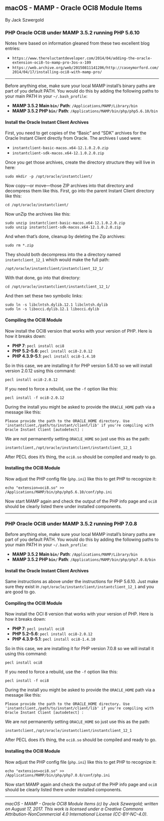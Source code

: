 ## macOS - MAMP - Oracle OCI8 Module Items

By Jack Szwergold

### PHP Oracle OCI8 under MAMP 3.5.2 running PHP 5.6.10

Notes here based on information gleaned from these two excellent blog entries:

* `https://www.thereluctantdeveloper.com/2014/04/adding-the-oracle-extension-oci8-to-mamp-pro-3os-x-109`
* `https://web.archive.org/web/20150811141206/http://caseymorford.com/2014/04/17/installing-oci8-with-mamp-pro/`

***

Before anything else, make sure your local MAMP install’s binary paths are part of you default PATH. You would do this by adding the following paths to your main PATH in your `~/.bash_profile`:

* **MAMP 3.5.2 Main `bin/` Path**: `/Applications/MAMP/Library/bin`
* **MAMP 3.5.2 PHP `bin/` Path**: `/Applications/MAMP/bin/php/php5.6.10/bin`

#### Install the Oracle Instant Client Archives

First, you need to get copies of the “Basic” and “SDK” archives for the Oracle Instant Client directly from Oracle. The archives I used were:

* `instantclient-basic-macos.x64-12.1.0.2.0.zip`
* `instantclient-sdk-macos.x64-12.1.0.2.0.zip`

Once you get those archives, create the directory structure they will live in here:

	sudo mkdir -p /opt/oracle/instantclient/

Now copy—or move—those ZIP archives into that directory and decompress them like this. First, go into the parent Instant Client directory like this:

	cd /opt/oracle/instantclient/

Now unZip the archives like this:

	sudo unzip instantclient-basic-macos.x64-12.1.0.2.0.zip
	sudo unzip instantclient-sdk-macos.x64-12.1.0.2.0.zip

And when that’s done, cleanup by deleting the Zip archives:

	sudo rm *.zip

They should both decompress into the a directory named `instantclient_12_1` which would make the full path:

	/opt/oracle/instantclient/instantclient_12_1/

With that done, go into that directory:

	cd /opt/oracle/instantclient/instantclient_12_1/

And then set these two symbolic links:

	sudo ln -s libclntsh.dylib.12.1 libclntsh.dylib
	sudo ln -s libocci.dylib.12.1 libocci.dylib

#### Compiling the OCI8 Module

Now install the OCI8 version that works with your version of PHP. Here is how it breaks down:

* **PHP 7**: `pecl install oci8`
* **PHP 5.2–5.6**: `pecl install oci8-2.0.12`
* **PHP 4.3.9-5.1**: `pecl install oci8-1.4.10`

So in this case, we are installing it for PHP version 5.6.10 so we will install version 2.0.12 using this command:

	pecl install oci8-2.0.12

If you need to force a rebuild, use the `-f` option like this:

	pecl install -f oci8-2.0.12

During the install you might be asked to provide the `ORACLE_HOME` path via a message like this:

	Please provide the path to the ORACLE_HOME directory. Use 'instantclient,/path/to/instant/client/lib' if you're compiling with Oracle Instant Client [autodetect] :

We are not permanently setting `ORACLE_HOME` so just use this as the path:

	instantclient,/opt/oracle/instantclient/instantclient_12_1

After PECL does it’s thing, the `oci8.so` should be compiled and ready to go.

#### Installing the OCI8 Module

Now adjust the PHP config file (`php.ini`) like this to get PHP to recognize it:

	echo "extension=oci8.so" >> /Applications/MAMP/bin/php/php5.6.10/conf/php.ini

Now start MAMP again and check the output of the PHP info page and `oci8` should be clearly listed there under installed components.

***

### PHP Oracle OCI8 under MAMP 3.5.2 running PHP 7.0.8

Before anything else, make sure your local MAMP install’s binary paths are part of you default PATH. You would do this by adding the following paths to your main PATH in your `~/.bash_profile`:

* **MAMP 3.5.2 Main `bin/` Path**: `/Applications/MAMP/Library/bin`
* **MAMP 3.5.2 PHP `bin/` Path**: `/Applications/MAMP/bin/php/php7.0.8/bin`

#### Install the Oracle Instant Client Archives

Same instructions as above under the instructions for PHP 5.6.10. Just make sure they exist in `/opt/oracle/instantclient/instantclient_12_1` and you are good to go.

#### Compiling the OCI8 Module

Now install the OCI 8 version that works with your version of PHP. Here is how it breaks down:

* **PHP 7**: `pecl install oci8`
* **PHP 5.2–5.6**: `pecl install oci8-2.0.12`
* **PHP 4.3.9-5.1**: `pecl install oci8-1.4.10`

So in this case, we are installing it for PHP version 7.0.8 so we will install it using this command:

	pecl install oci8

If you need to force a rebuild, use the `-f` option like this:

	pecl install -f oci8

During the install you might be asked to provide the `ORACLE_HOME` path via a message like this:

	Please provide the path to the ORACLE_HOME directory. Use 'instantclient,/path/to/instant/client/lib' if you're compiling with Oracle Instant Client [autodetect] :

We are not permanently setting `ORACLE_HOME` so just use this as the path:

	instantclient,/opt/oracle/instantclient/instantclient_12_1

After PECL does it’s thing, the `oci8.so` should be compiled and ready to go.

#### Installing the OCI8 Module

Now adjust the PHP config file (`php.ini`) like this to get PHP to recognize it:

	echo "extension=oci8.so" >> /Applications/MAMP/bin/php/php7.0.8/conf/php.ini

Now start MAMP again and check the output of the PHP info page and `oci8` should be clearly listed there under installed components.

***

*macOS - MAMP - Oracle OCI8 Module Items (c) by Jack Szwergold; written on August 17, 2017. This work is licensed under a Creative Commons Attribution-NonCommercial 4.0 International License (CC-BY-NC-4.0).*
